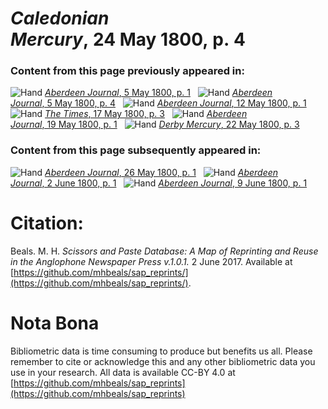 # *Caledonian Mercury*, 24 May 1800, p. 4  
  
### Content from this page previously appeared in:  
![Hand](http://scissorsandpaste.net/wp-content/uploads/2017/06/smallhandpointer.png) [*Aberdeen Journal*, 5 May 1800, p. 1](https://mhbeals.github.io/sap_html/Aberdeen-Journal/Aberdeen-Journal-5-May-1800-p-1)  
![Hand](http://scissorsandpaste.net/wp-content/uploads/2017/06/smallhandpointer.png) [*Aberdeen Journal*, 5 May 1800, p. 4](https://mhbeals.github.io/sap_html/Aberdeen-Journal/Aberdeen-Journal-5-May-1800-p-4)  
![Hand](http://scissorsandpaste.net/wp-content/uploads/2017/06/smallhandpointer.png) [*Aberdeen Journal*, 12 May 1800, p. 1](https://mhbeals.github.io/sap_html/Aberdeen-Journal/Aberdeen-Journal-12-May-1800-p-1)  
![Hand](http://scissorsandpaste.net/wp-content/uploads/2017/06/smallhandpointer.png) [*The Times*, 17 May 1800, p. 3](https://mhbeals.github.io/sap_html/The-Times/The-Times-17-May-1800-p-3)  
![Hand](http://scissorsandpaste.net/wp-content/uploads/2017/06/smallhandpointer.png) [*Aberdeen Journal*, 19 May 1800, p. 1](https://mhbeals.github.io/sap_html/Aberdeen-Journal/Aberdeen-Journal-19-May-1800-p-1)  
![Hand](http://scissorsandpaste.net/wp-content/uploads/2017/06/smallhandpointer.png) [*Derby Mercury*, 22 May 1800, p. 3](https://mhbeals.github.io/sap_html/Derby-Mercury/Derby-Mercury-22-May-1800-p-3)  
  
### Content from this page subsequently appeared in:  
![Hand](http://scissorsandpaste.net/wp-content/uploads/2017/06/smallhandpointer.png) [*Aberdeen Journal*, 26 May 1800, p. 1](https://mhbeals.github.io/sap_html/Aberdeen-Journal/Aberdeen-Journal-26-May-1800-p-1)  
![Hand](http://scissorsandpaste.net/wp-content/uploads/2017/06/smallhandpointer.png) [*Aberdeen Journal*, 2 June 1800, p. 1](https://mhbeals.github.io/sap_html/Aberdeen-Journal/Aberdeen-Journal-2-June-1800-p-1)  
![Hand](http://scissorsandpaste.net/wp-content/uploads/2017/06/smallhandpointer.png) [*Aberdeen Journal*, 9 June 1800, p. 1](https://mhbeals.github.io/sap_html/Aberdeen-Journal/Aberdeen-Journal-9-June-1800-p-1)  


# Citation: 

Beals. M. H. *Scissors and Paste Database: A Map of Reprinting and Reuse in the Anglophone Newspaper Press v.1.0.1.* 2 June 2017. Available at [https://github.com/mhbeals/sap_reprints/](https://github.com/mhbeals/sap_reprints/). 

# Nota Bona

Bibliometric data is time consuming to produce but benefits us all. Please remember to cite or acknowledge this and any other bibliometric data you use in your research. All data is available CC-BY 4.0 at [https://github.com/mhbeals/sap_reprints](https://github.com/mhbeals/sap_reprints)